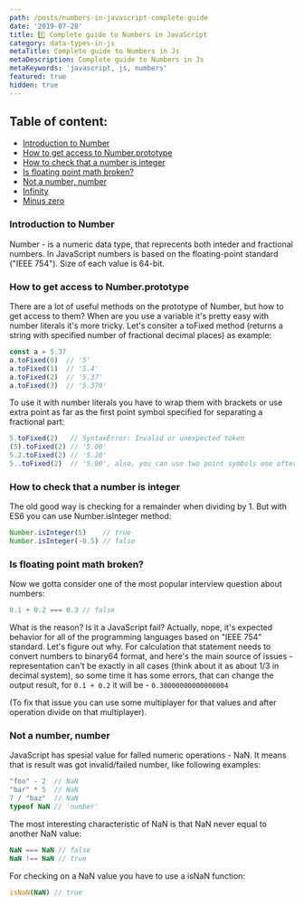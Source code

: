```yaml
---
path: /posts/numbers-in-javascript-complete-guide
date: '2019-07-28'
title: 1️⃣ Complete guide to Numbers in JavaScript
category: data-types-in-js
metaTitle: Complete guide to Numbers in Js
metaDescription: Complete guide to Numbers in Js
metaKeywords: 'javascript, js, numbers'
featured: true
hidden: true
---
```


## Table of content:

* [Introduction to Number](#numbers-introduction)
* [How to get access to Number.prototype]()
* [How to check that a number is integer]()
* [Is floating point math broken?]()
* [Not a number, number]()
* [Infinity]()
* [Minus zero]()

### Introduction to Number

Number - is a numeric data type, that reprecents both inteder and fractional numbers. In JavaScript numbers is based on the floating-point standard ("IEEE 754"). Size of each value is 64-bit.

### How to get access to Number.prototype

There are a lot of useful methods on the prototype of Number, but how to get access to them? When are you use a variable it's pretty easy with number literals it's more tricky. Let's consiter a toFixed method (returns a string with specified number of fractional decimal places) as example:

```js
const a = 5.37
a.toFixed(0)  // '5'
a.toFixed(1)  // '5.4'
a.toFixed(2)  // '5.37'
a.toFixed(3)  // '5.370'
```

To use it with number literals you have to wrap them with brackets or use extra point as far as the first point symbol specified for separating a fractional part:

```js
5.toFixed(2)   // SyntaxError: Invalid or unexpected token
(5).toFixed(2) // '5.00'
5.2.toFixed(2) // '5.20'
5..toFixed(2)  // '5.00', also, you can use two point symbols one after another
```

### How to check that a number is integer

The old good way is checking for a remainder when dividing by 1. But with ES6 you can use Number.isInteger method:

```js
Number.isInteger(5)    // true
Number.isInteger(-0.5) // false 
```

### Is floating point math broken?

Now we gotta consider one of the most popular interview question about numbers:

```js
0.1 + 0.2 === 0.3 // false
```

What is the reason? Is it a JavaScript fail? Actually, nope, it's expected behavior for all of the programming languages based on "IEEE 754" standard. Let's figure out why. For calculation that statement needs to convert numbers to binary64 format, and here's the main source of issues - representation can't be exactly in all cases (think about it as about 1/3 in decimal system), so some time it has some errors, that can change the output result, for ```0.1 + 0.2``` it will be  - ```0.30000000000000004```

(To fix that issue you can use some multiplayer for that values and after operation divide on that multiplayer).

### Not a number, number

JavaScript has spesial value for falled numeric operations - NaN. It means that is result was got invalid/failed number, like following examples:

```js
"foo" - 2  // NaN
"bar" * 5  // NaN
7 / "baz"  // NaN
typeof NaN // 'number'
```
The most interesting characteristic of NaN is that NaN never equal to another NaN value:

```js
NaN === NaN // false
NaN !== NaN // true
```

For checking on a NaN value you have to use a isNaN function:

```js
isNaN(NaN) // true
```
